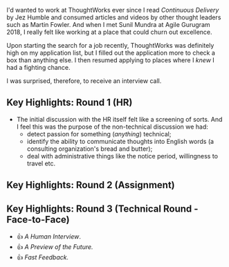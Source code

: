 I'd wanted to work at ThoughtWorks ever since I read _Continuous Delivery_ by Jez Humble and consumed articles and videos by other thought leaders such as Martin Fowler. And when I met Sunil Mundra at Agile Gurugram 2018, I really felt like working at a place that could churn out excellence.  

Upon starting the search for a job recently, ThoughtWorks was definitely high on my application list, but I filled out the application more to check a box than anything else. I then resumed applying to places where I _knew_ I had a fighting chance.

I was surprised, therefore, to receive an interview call.

<!--more-->

## Key Highlights: Round 1 (HR)

* The initial discussion with the HR itself felt like a screening of sorts. And I feel this was the purpose of the non-technical discussion we had: 
  * detect passion for something (_anything_) technical;
  * identify the ability to communicate thoughts into English words (a consulting organization's bread and butter);
  * deal with administrative things like the notice period, willingness to travel etc. 

## Key Highlights: Round 2 (Assignment)

## Key Highlights: Round 3 (Technical Round - Face-to-Face)

* :+1: _A Human Interview_. 
* :+1: _A Preview of the Future._
* :+1: _Fast Feedback._ 
